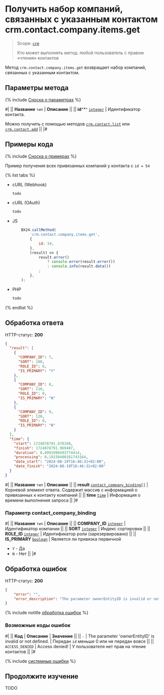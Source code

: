 # Получить набор компаний, связанных с указанным контактом crm.contact.company.items.get

> Scope: [`crm`](../../../scopes/permissions.md)
>
> Кто может выполнять метод: любой пользователь с правом «чтения» контактов

Метод `crm.contact.company.items.get` возвращает набор компаний, связанных с указанным контактом.


## Параметры метода

{% include [Сноска о параметрах](../../../../_includes/required.md) %}

#|
|| **Название**
`тип` | **Описание** ||
|| **id**^*^
[`integer`][1] | Идентификатор контакта.

Можно получить с помощью методов [`crm.contact.list`](../crm-contact-list.md) или [`crm.contact.add`](../crm-contact-add.md) ||
|#


## Примеры кода

{% include [Сноска о примерах](../../../../_includes/examples.md) %}

Пример получения всех привязанных компаний у контакта с `id = 54`

{% list tabs %}

- cURL (Webhook)

    ```bash
    todo
    ```

- cURL (OAuth)

    ```bash
    todo
    ```

- JS

    ```js
        BX24.callMethod(
            'crm.contact.company.items.get',
            {
                id: 54,
            },
            (result) => {
                result.error()
                    ? console.error(result.error())
                    : console.info(result.data())
                ;
            },
        );
    ```

- PHP

    ```php
    todo
    ```

{% endlist %}


## Обработка ответа

HTTP-статус: **200**

```json
{
  "result": [
    {
      "COMPANY_ID": 7,
      "SORT": 100,
      "ROLE_ID": 0,
      "IS_PRIMARY": "Y"
    },
    {
      "COMPANY_ID": 8,
      "SORT": 110,
      "ROLE_ID": 0,
      "IS_PRIMARY": "N"
    },
    {
      "COMPANY_ID": 9,
      "SORT": 120,
      "ROLE_ID": 0,
      "IS_PRIMARY": "N"
    }
  ],
  "time": {
    "start": 1724078791.470108,
    "finish": 1724078791.969407,
    "duration": 0.4992990493774414,
    "processing": 0.19150400161743164,
    "date_start": "2024-08-19T16:46:31+02:00",
    "date_finish": "2024-08-19T16:46:31+02:00"
  }
}
```

#|
|| **Название**
`тип` | **Описание** ||
|| **result**
[`contact_company_binding[]`](#parametr-contact_company_binding) | Корневой элемент ответа. Содержит массив с информацией о привязанных к контакту компаний ||
|| **time**
[`time`][1] | Информация о времени выполнения запроса ||
|#

### Параметр contact_company_binding

#|
|| **Название**
`тип` | **Описание** ||
|| **COMPANY_ID**
[`integer`][1] | Идентификатор компании ||
|| **SORT**
[`integer`][1] | Индекс сортировки ||
|| **ROLE_ID**
[`integer`][1] | Идентификатор роли (зарезервировано) ||
|| **IS_PRIMARY**
[`boolean`][1] | Является ли привязка первичной
- `Y` - Да
- `N` - Нет ||
|#


## Обработка ошибок

HTTP-статус: **200**

```json
{
	"error": "",
	"error_description": "The parameter ownerEntityID is invalid or not defined."
}
```

{% include notitle [обработка ошибок](../../../../_includes/error-info.md) %}

### Возможные коды ошибок

#|
|| **Код** | **Описание** | **Значение** ||
|| `-`     | The parameter 'ownerEntityID' is invalid or not defined. | Передан `id` меньше 0 или не передан вовсе ||
|| `ACCESS_DENIED` | Access denied! | У пользователя нет прав на чтение контактов ||
|#

{% include [системные ошибки](../../../../_includes/system-errors.md) %}


## Продолжите изучение

TODO

[1]: ../../../data-types.md